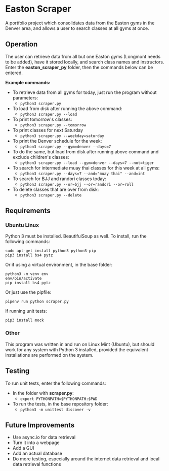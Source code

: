 # Easton Scraper
A portfolio project which consolidates data from the Easton gyms in the Denver area, and allows a user to search classes at all gyms at once.

## Operation
The user can retrieve data from all but one Easton gyms (Longmont needs to be added), have it stored locally, and search class names and instructors.  Enter the **easton_scraper_py** folder, then the commands below can be entered.

**Example commands:**
* To retrieve data from all gyms for today, just run the program without parameters: 
	* ``python3 scraper.py``
* To load from disk after running the above command:
	* ``python3 scraper.py --load``
* To print tomorrow's classes:
	* ``python3 scraper.py --tomorrow``
* To print classes for next Saturday
	* ``python3 scraper.py --weekday=saturday``
* To print the Denver schedule for the week:
	* ``python3 scraper.py --gym=denver --days=7``
* To do the same, but load from disk after running above command and exclude children's classes:
	* ``python3 scraper.py --load --gym=denver --days=7 --not=tiger``
* To search for intermediate muay thai classes for this week at all gyms:
	* ``python3 scraper.py --days=7 --and="muay thai" --and=int ``
* To search for BJJ and randori classes today:
	* ``python3 scraper.py --or=bjj --or=randori --or=roll``
* To delete classes that are over from disk:
    * ``python3 scraper.py --delete``

## Requirements

### Ubuntu Linux
Python 3 must be installed.  BeautifulSoup as well.  To install, run the following commands:
```
sudo apt-get install python3 python3-pip
pip3 install bs4 pytz
```

Or if using a virtual environment, in the base folder:
```
python3 -m venv env
env/bin/activate
pip install bs4 pytz
```

Or just use the pipfile:
```
pipenv run python scraper.py
```

If running unit tests:
```
pip3 install mock
```

### Other
This program was written in and run on Linux Mint (Ubuntu), but should work for any system with Python 3 installed, provided the equivalent installations are performed on the system.

## Testing
To run unit tests, enter the following commands:
* In the folder with **scraper.py**: 
	* ``export PYTHONPATH=$PYTHONPATH:$PWD``
* To run the tests, in the base repository folder:
	* ``python3 -m unittest discover -v``

## Future Improvements
* Use async.io for data retrieval
* Turn it into a webpage
* Add a GUI
* Add an actual database
* Do more testing, especially around the internet data retrieval and local data retrieval functions
